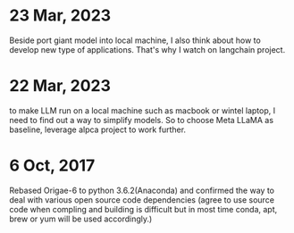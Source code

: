 # 23 Mar, 2023
Beside port giant model into local machine, I also think about how to develop new type of applications. That's why I watch on langchain project.
# 22 Mar, 2023
to make LLM run on a local machine such as macbook or wintel laptop, I need to find out a way to simplify models. So to choose Meta LLaMA as baseline, leverage alpca project to work further.
# 6 Oct, 2017
Rebased Origae-6 to python 3.6.2(Anaconda) and confirmed the way to deal with various open source code dependencies (agree to use source code when compling and building is difficult but in most time conda, apt, brew or yum will be used accordingly.)